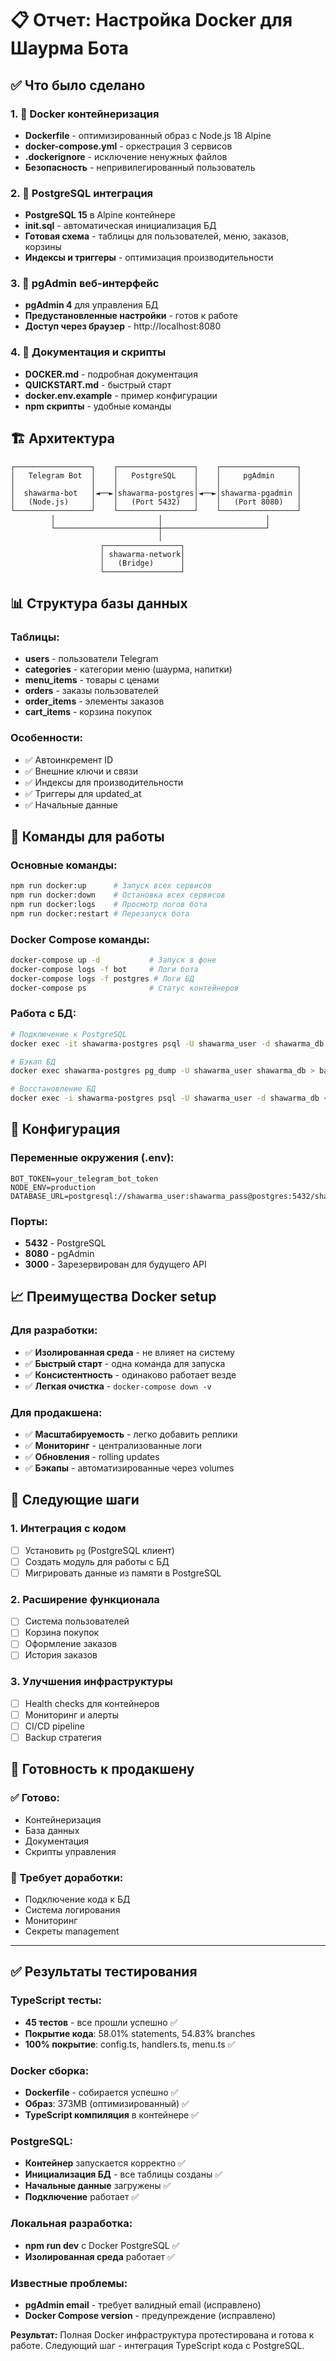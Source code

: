 # 📋 Отчет: Настройка Docker для Шаурма Бота

## ✅ Что было сделано

### 1. 🐳 Docker контейнеризация

- **Dockerfile** - оптимизированный образ с Node.js 18 Alpine
- **docker-compose.yml** - оркестрация 3 сервисов
- **.dockerignore** - исключение ненужных файлов
- **Безопасность** - непривилегированный пользователь

### 2. 🐘 PostgreSQL интеграция

- **PostgreSQL 15** в Alpine контейнере
- **init.sql** - автоматическая инициализация БД
- **Готовая схема** - таблицы для пользователей, меню, заказов, корзины
- **Индексы и триггеры** - оптимизация производительности

### 3. 🔧 pgAdmin веб-интерфейс

- **pgAdmin 4** для управления БД
- **Предустановленные настройки** - готов к работе
- **Доступ через браузер** - http://localhost:8080

### 4. 📝 Документация и скрипты

- **DOCKER.md** - подробная документация
- **QUICKSTART.md** - быстрый старт
- **docker.env.example** - пример конфигурации
- **npm скрипты** - удобные команды

## 🏗️ Архитектура

```
┌─────────────────┐    ┌─────────────────┐    ┌─────────────────┐
│   Telegram Bot  │    │   PostgreSQL    │    │     pgAdmin     │
│                 │    │                 │    │                 │
│  shawarma-bot   │◄──►│shawarma-postgres│◄──►│shawarma-pgadmin │
│   (Node.js)     │    │   (Port 5432)   │    │   (Port 8080)   │
└─────────────────┘    └─────────────────┘    └─────────────────┘
         │                       │                       │
         └───────────────────────┼───────────────────────┘
                                 │
                    ┌─────────────────┐
                    │ shawarma-network│
                    │   (Bridge)      │
                    └─────────────────┘
```

## 📊 Структура базы данных

### Таблицы:

- **users** - пользователи Telegram
- **categories** - категории меню (шаурма, напитки)
- **menu_items** - товары с ценами
- **orders** - заказы пользователей
- **order_items** - элементы заказов
- **cart_items** - корзина покупок

### Особенности:

- ✅ Автоинкремент ID
- ✅ Внешние ключи и связи
- ✅ Индексы для производительности
- ✅ Триггеры для updated_at
- ✅ Начальные данные

## 🚀 Команды для работы

### Основные команды:

```bash
npm run docker:up      # Запуск всех сервисов
npm run docker:down    # Остановка всех сервисов
npm run docker:logs    # Просмотр логов бота
npm run docker:restart # Перезапуск бота
```

### Docker Compose команды:

```bash
docker-compose up -d           # Запуск в фоне
docker-compose logs -f bot     # Логи бота
docker-compose logs -f postgres # Логи БД
docker-compose ps              # Статус контейнеров
```

### Работа с БД:

```bash
# Подключение к PostgreSQL
docker exec -it shawarma-postgres psql -U shawarma_user -d shawarma_db

# Бэкап БД
docker exec shawarma-postgres pg_dump -U shawarma_user shawarma_db > backup.sql

# Восстановление БД
docker exec -i shawarma-postgres psql -U shawarma_user -d shawarma_db < backup.sql
```

## 🔧 Конфигурация

### Переменные окружения (.env):

```env
BOT_TOKEN=your_telegram_bot_token
NODE_ENV=production
DATABASE_URL=postgresql://shawarma_user:shawarma_pass@postgres:5432/shawarma_db
```

### Порты:

- **5432** - PostgreSQL
- **8080** - pgAdmin
- **3000** - Зарезервирован для будущего API

## 📈 Преимущества Docker setup

### Для разработки:

- ✅ **Изолированная среда** - не влияет на систему
- ✅ **Быстрый старт** - одна команда для запуска
- ✅ **Консистентность** - одинаково работает везде
- ✅ **Легкая очистка** - `docker-compose down -v`

### Для продакшена:

- ✅ **Масштабируемость** - легко добавить реплики
- ✅ **Мониторинг** - централизованные логи
- ✅ **Обновления** - rolling updates
- ✅ **Бэкапы** - автоматизированные через volumes

## 🔄 Следующие шаги

### 1. Интеграция с кодом

- [ ] Установить `pg` (PostgreSQL клиент)
- [ ] Создать модуль для работы с БД
- [ ] Мигрировать данные из памяти в PostgreSQL

### 2. Расширение функционала

- [ ] Система пользователей
- [ ] Корзина покупок
- [ ] Оформление заказов
- [ ] История заказов

### 3. Улучшения инфраструктуры

- [ ] Health checks для контейнеров
- [ ] Мониторинг и алерты
- [ ] CI/CD pipeline
- [ ] Backup стратегия

## 🎯 Готовность к продакшену

### ✅ Готово:

- Контейнеризация
- База данных
- Документация
- Скрипты управления

### 🚧 Требует доработки:

- Подключение кода к БД
- Система логирования
- Мониторинг
- Секреты management

---

## ✅ Результаты тестирования

### TypeScript тесты:

- **45 тестов** - все прошли успешно ✅
- **Покрытие кода**: 58.01% statements, 54.83% branches
- **100% покрытие**: config.ts, handlers.ts, menu.ts ✅

### Docker сборка:

- **Dockerfile** - собирается успешно ✅
- **Образ**: 373MB (оптимизированный) ✅
- **TypeScript компиляция** в контейнере ✅

### PostgreSQL:

- **Контейнер** запускается корректно ✅
- **Инициализация БД** - все таблицы созданы ✅
- **Начальные данные** загружены ✅
- **Подключение** работает ✅

### Локальная разработка:

- **npm run dev** с Docker PostgreSQL ✅
- **Изолированная среда** работает ✅

### Известные проблемы:

- **pgAdmin email** - требует валидный email (исправлено)
- **Docker Compose version** - предупреждение (исправлено)

**Результат:** Полная Docker инфраструктура протестирована и готова к работе. Следующий шаг - интеграция TypeScript кода с PostgreSQL.
